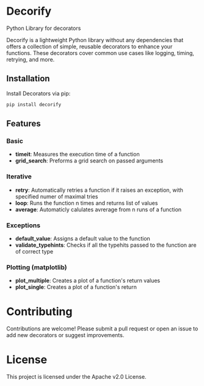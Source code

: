 # Decorify 
Python Library for decorators


Decorify  is a lightweight Python library without any dependencies that offers a collection of simple, reusable decorators to enhance your functions. These decorators cover common use cases like logging, timing, retrying, and more. 

## Installation
Install Decorators via pip:

```bash
pip install decorify 
```
## Features

### Basic
- **timeit**: Measures the execution time of a function
- **grid_search**: Preforms a grid search on passed arguments

### Iterative
- **retry**: Automatically retries a function if it raises an exception, with specified numer of maximal tries
- **loop**: Runs the function n times and returns list of values
- **average**: Automaticly calulates avrerage from n runs of a function




### Exceptions
- **default_value**: Assigns a default value to the function
- **validate_typehints**: Checks if all the typehits passed to the function are of correct type



### Plotting (matplotlib)
- **plot_multiple**: Creates a plot of a function's return values
- **plot_single**: Creates a plot of a function's return 
    


# Contributing
Contributions are welcome! Please submit a pull request or open an issue to add new decorators or suggest improvements.

# License
This project is licensed under the Apache v2.0  License.

